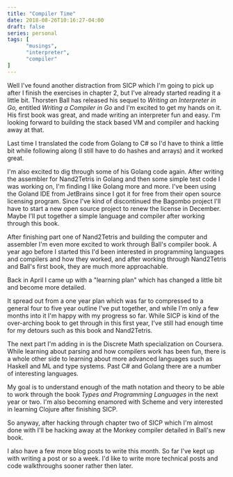 ```yaml
---
title: "Compiler Time"
date: 2018-08-26T10:16:27-04:00
draft: false
series: personal
tags: [
      "musings",
      "interpreter",
      "compiler"
]
---
```


Well I've found another distraction from SICP which I'm going to pick
up after I finish the exercises in chapter 2, but I've already started
reading it a little bit.  Thorsten Ball has released his sequel to
*Writing an Interpreter in Go,* entitled *Writing a Compiler in Go*
and I'm excited to get my hands on it.  His first book was great, and
made writing an interpreter fun and easy.  I'm looking forward to
building the stack based VM and compiler and hacking away at that.

Last time I translated the code from Golang to C# so I'd have to think
a little bit while following along (I still have to do hashes and
arrays) and it worked great.

I'm also excited to dig through some of his Golang code again.  After
writing the assembler for Nand2Tetris in Golang and then some simple
test code I was working on, I'm finding I like Golang more and more.
I've been using the Goland IDE from JetBrains since I got it for free
from their open source licensing program.  Since I've kind of
discontinued the Bagombo project I'll have to start a new open source
project to renew the license in December.  Maybe I'll put together a
simple language and compiler after working through this book.

After finishing part one of Nand2Tetris and building the computer and
assembler I'm even more excited to work through Ball's compiler book.
A year ago before I started this I'd been interested in programming
languages and compilers and how they worked, and after working through
Nand2Tetris and Ball's first book, they are much more approachable.

Back in April I came up with a "learning plan" which has changed a
little bit and become more detailed.

It spread out from a one year plan which was far to compressed to a
general four to five year outline I've put together, and while I'm
only a few months into it I'm happy with my progress so far.  While
SICP is kind of the over-arching book to get through in this first
year, I've still had enough time for my detours such as this book and
Nand2Tetris.

The next part I'm adding in is the Discrete Math specialization on
Coursera.  While learning about parsing and how compilers work has
been fun, there is a whole other side to learning about more advanced
languages such as Haskell and ML and type systems.  Past C# and Golang
there are a number of interesting languages.

My goal is to understand enough of the math notation and theory to be
able to work through the book *Types and Programming Languages* in the
next year or two.  I'm also becoming enamored with Scheme and very
interested in learning Clojure after finishing SICP.

So anyway, after hacking through chapter two of SICP which I'm almost
done with I'll be hacking away at the Monkey compiler detailed in
Ball's new book.

I also have a few more blog posts to write this month.  So far I've
kept up with writing a post or so a week.  I'd like to write more
technical posts and code walkthroughs sooner rather then later.  



